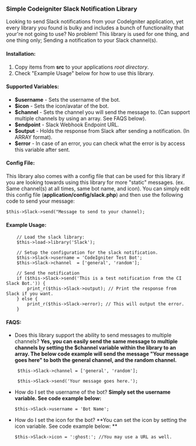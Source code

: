 ### Simple Codeigniter Slack Notification Library

Looking to send Slack notifications from your CodeIgniter application, yet every library you found is bulky and includes a bunch of functionality that your're not going to use? No problem! This library is used for one thing, and one thing only; Sending a notification to your Slack channel(s).

#### Installation:

 1. Copy items from **src** to  your applications *root directory*.
 2. Check "Example Usage" below for how to use this library.

#### Supported Variables:

 - **$username** - Sets the username of the bot.
 - **$icon** - Sets the icon/avatar of the bot.
 - **$channel** - Sets the channel you will send the message to. (Can support multiple channels by using an array. See FAQS below).
 - **$endpoint** - Slack Webhook Endpoint URL.
 - **$output** - Holds the response from Slack after sending a notification. (In ARRAY format).
 - **$error** - In case of an error, you can check what the error is by access this variable after sent.

#### Config File:

This library also comes with a config file that can be used for this library if you are looking towards using this library for more "static" messages. (ex. Same channel(s) at all times, same bot name, and icon). You can simply edit this config file (**application/config/slack.php**) and then use the following code to send your message:

    $this->Slack->send("Message to send to your channel);

#### Example Usage:

		// Load the slack library:
		$this->load->library('Slack');

        // Setup the configuration for the slack notification.
        $this->Slack->username = 'CodeIgniter Test Bot';
        $this->Slack->channel  = ['general', 'random'];

        // Send the notification
        if ($this->Slack->send('This is a test notification from the CI Slack Bot.')) {
            print_r($this->Slack->output); // Print the response from Slack if you want.
        } else {
            print_r($this->Slack->error); // This will output the error.
        }

#### FAQS:

 - Does this library support the ability to send messages to multiple channels? **Yes, you can easily send the same message to multiple channels by setting the $channel variable within the library to an array. The below code example will send the message "Your message goes here" to both the general channel, and the random channel.**

        $this->Slack->channel = ['general', 'random'];

        $this->Slack->send('Your message goes here.');

 - How do I set the username of the bot? **Simply set the username variable. See code example below:**

    `$this->Slack->username = 'Bot Name';`

 - How do I set the icon for the bot? **You can set the icon by setting the icon variable. See code example below: **

    `$this->Slack->icon = ':ghost:'; //You may use a URL as well.`
